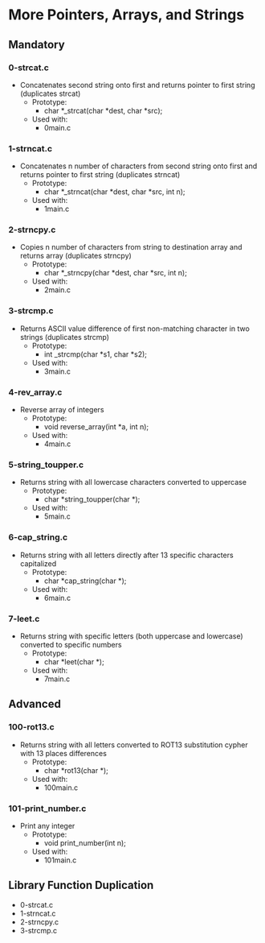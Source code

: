 # More Pointers, Arrays, and Strings

## Mandatory

### 0-strcat.c
- Concatenates second string onto first and returns pointer to first string (duplicates strcat)
    - Prototype:
        - char *_strcat(char *dest, char *src);
    - Used with:
        - 0main.c

### 1-strncat.c
- Concatenates n number of characters from second string onto first and returns pointer to first string (duplicates strncat)
    - Prototype:
        - char *_strncat(char *dest, char *src, int n);
    - Used with:
        - 1main.c

### 2-strncpy.c
- Copies n number of characters from string to destination array and returns array (duplicates strncpy)
    - Prototype:
        - char *_strncpy(char *dest, char *src, int n);
    - Used with:
        - 2main.c

### 3-strcmp.c
- Returns ASCII value difference of first non-matching character in two strings (duplicates strcmp)
    - Prototype:
        - int _strcmp(char *s1, char *s2);
    - Used with:
        - 3main.c

### 4-rev_array.c
- Reverse array of integers
    - Prototype:
        - void reverse_array(int *a, int n);
    - Used with:
        - 4main.c

### 5-string_toupper.c
- Returns string with all lowercase characters converted to uppercase
    - Prototype:
        - char *string_toupper(char *);
    - Used with:
        - 5main.c

### 6-cap_string.c
- Returns string with all letters directly after 13 specific characters capitalized
    - Prototype:
        - char *cap_string(char *);
    - Used with:
        - 6main.c

### 7-leet.c
- Returns string with specific letters (both uppercase and lowercase) converted to specific numbers
    - Prototype:
        - char *leet(char *);
    - Used with:
        - 7main.c

## Advanced

### 100-rot13.c
- Returns string with all letters converted to ROT13 substitution cypher with 13 places differences
    - Prototype:
        - char *rot13(char *);
    - Used with:
        - 100main.c

### 101-print_number.c
- Print any integer
    - Prototype:
        - void print_number(int n);
    - Used with:
        - 101main.c

## Library Function Duplication

- 0-strcat.c
- 1-strncat.c
- 2-strncpy.c
- 3-strcmp.c
